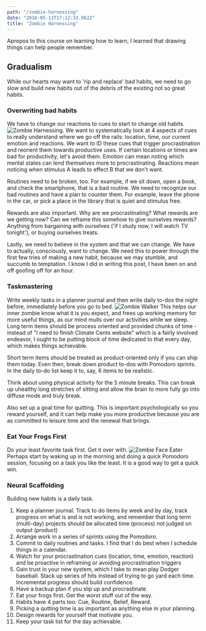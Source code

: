 ```yaml
---
path: "/zombie-harnessing"
date: "2016-05-13T17:12:33.962Z"
title: "Zombie Harnessing"
---
```


Apropos to this course on learning how to learn, I learned that drawing things can help people remember.

## Gradualism
While our hearts may want to 'rip and replace' bad habits, we need to go slow and build new habits out of the debris of the existing not so great habits.

### Overwriting bad habits
We have to change our reactions to cues to start to change old habits. ![Zombie Harnessing](/images/zombie-pull.jpg). We want to systematically look at 4 aspects of cues to really understand where we go off the rails: location, time, our current emotion and reactions. We want to ID these cues that trigger procrastination and reorient them towards productive uses. If certain locations or times are bad for productivity, let's avoid them. Emotion can mean noting which mental states can lend themselves more to procrastinating. Reactions mean noticing when stimulus A leads to effect B that we don't want.

Routines need to be broken, too. For example, if we sit down, open a book, and check the smartphone, that is a bad routine. We need to recognize our bad routines and have a plan to counter them. For example, leave the phone in the car, or pick a place in the library that is quiet and stimulus free.

Rewards are also important. Why are we procrastinating? What rewards are we getting now? Can we reframe this somehow to give ourselves rewards? Anything from bargaining with ourselves ('if I study now, I will watch TV tonight'), or  buying ourselves treats.

Lastly, we need to believe in the system and that we can change. We have to actually, consciously, want to change. We need this to power through the first few tries of making a new habit, because we may stumble, and succumb to temptation. I know I did in writing this post, I have been on and off goofing off for an hour.

### Taskmastering
Write weekly tasks in a planner journal and then write daily to-dos the night before, immediately before you go to bed. ![Zombie Walker](/images/zombie-walker.jpg) This helps our inner zombie know what it is you expect, and frees up working memory for more useful things, as our mind mulls over our activities while we sleep. Long term items should be process oriented and provided chunks of time - instead of "I need to finish Climate Cents website" which is a fairly involved endeavor, I ought to be putting block of time dedicated to that every day, which makes things achievable.

Short term items should be treated as product-oriented only if you can ship them today. Even then, break down product to-dos with Pomodoro sprints. In the daily to-do list keep it to, say, 6 items to be realistic.

Think about using physical activity for the 5 minute breaks. This can break up uhealthy long stretches of sitting and allow the brain to more fully go into diffuse mode and truly break.

Also set up a goal time for quitting. This is important psychologically so you reward yourself, and it can help make you more productive because you are as committed to leisure time and the renewal that brings.

### Eat Your Frogs First
Do your least favorite task first. Get it over with. ![Zombie Face Eater](/images/zombie-faceeat.png) Perhaps start by waking up in the morning and doing a quick Pomodoro session, focusing on a task you like the least. It is a good way to get a quick win.

### Neural Scaffolding
Building new habits is a daily task.

1. Keep a planner journal. Track to do items by week and by day, track progress on what is and is not working, and remember that long term (multi-day) projects should be allocated time (process) not judged on output (product)
2. Arrange work in a series of sprints using the Pomodoro.
3. Commit to daily routines and tasks. I find that I do best when I schedule things in a calendar.
4. Watch for your procrastination cues (location, time, emotion, reaction) and be proactive in reframing or avoiding procrastination triggers
5. Gain trust in your new system, which I take to mean play Dodger baseball. Stack up series of hits instead of trying to go yard each time. Incremental progress should build confidence.
6. Have a backup plan if you slip up and procrastinate.
7. Eat your frogs first. Get the worst stuff out of the way.
8. Habits have 4 parts too: Cue, Routine, Belief, Reward.
9. Picking a qutting time is as important as anything else in your planning.
10. Design rewards for yourself that motivate you.
11. Keep your task list for the day achievable.
